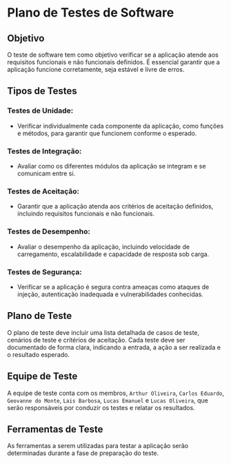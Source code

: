 # Plano de Testes de Software

## Objetivo

O teste de software tem como objetivo verificar se a aplicação atende aos requisitos funcionais e não funcionais definidos. É essencial garantir que a aplicação funcione corretamente, seja estável e livre de erros.

## Tipos de Testes

### Testes de Unidade:
-	Verificar individualmente cada componente da aplicação, como funções e métodos, para garantir que funcionem conforme o esperado.

### Testes de Integração:
- Avaliar como os diferentes módulos da aplicação se integram e se comunicam entre si.

### Testes de Aceitação:
- Garantir que a aplicação atenda aos critérios de aceitação definidos, incluindo requisitos funcionais e não funcionais.

### Testes de Desempenho:
- Avaliar o desempenho da aplicação, incluindo velocidade de carregamento, escalabilidade e capacidade de resposta sob carga.

### Testes de Segurança:
- Verificar se a aplicação é segura contra ameaças como ataques de injeção, autenticação inadequada e vulnerabilidades conhecidas.


## Plano de Teste
O plano de teste deve incluir uma lista detalhada de casos de teste, cenários de teste e critérios de aceitação. Cada teste deve ser documentado de forma clara, indicando a entrada, a ação a ser realizada e o resultado esperado.

## Equipe de Teste
A equipe de teste conta com os membros, `Arthur Oliveira`, `Carlos Eduardo`, `Geovanne do Monte`,
`Lais Barbosa`, `Lucas Emanuel` e `Lucas Oliveira`, que serão responsáveis por conduzir os testes e relatar os resultados.


## Ferramentas de Teste
As ferramentas a serem utilizadas para testar a aplicação serão determinadas durante a fase de preparação do teste.

